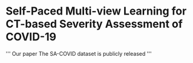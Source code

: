 # Self-Paced Multi-view Learning for CT-based Severity Assessment of COVID-19

'''
Our paper The SA-COVID dataset is publicly released
'''
